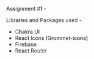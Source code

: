 Assignment #1 -

Libraries and Packages used -

- Chakra UI
- React Icons (Grommet-icons)
- Firebase
- React Router
